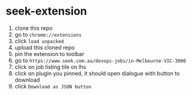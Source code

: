 # seek-extension

1. clone this repo
2. go to `chrome://extensions`
3. click `load unpacked`
4. upload this cloned repo
5. pin the extension to toolbar
6. go to `https://www.seek.com.au/devops-jobs/in-Melbourne-VIC-3000`
7. click on job listing tile on lhs
8. click on plugin you pinned, it should open dialogue with button to download
9. click `Download as JSON button`
